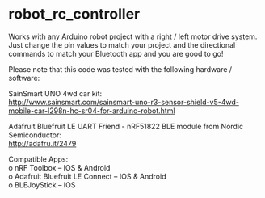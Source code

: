 # robot_rc_controller

Works with any Arduino robot project with a right / left motor drive system. Just change the pin values to match your project and the directional commands to match your Bluetooth app and you are good to go!

Please note that this code was tested with the following hardware / software:

SainSmart UNO 4wd car kit:  
http://www.sainsmart.com/sainsmart-uno-r3-sensor-shield-v5-4wd-mobile-car-l298n-hc-sr04-for-arduino-robot.html

Adafruit Bluefruit LE UART Friend - nRF51822 BLE module from Nordic Semiconductor:  
http://adafru.it/2479

Compatible Apps:  
o nRF Toolbox – IOS & Android  
o Adafruit Bluefruit LE Connect – IOS & Android  
o BLEJoyStick – IOS
